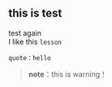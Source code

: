 ## this is test
test again <br>
I like this ``lesson``
```
quote：hello
```

> __note__：this is warning！
